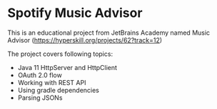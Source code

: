 # Spotify Music Advisor
This is an educational project from JetBrains Academy named Music Advisor (https://hyperskill.org/projects/62?track=12)

The project covers following topics:
  * Java 11 HttpServer and HttpClient
  * OAuth 2.0 flow
  * Working with REST API
  * Using gradle dependencies
  * Parsing JSONs

